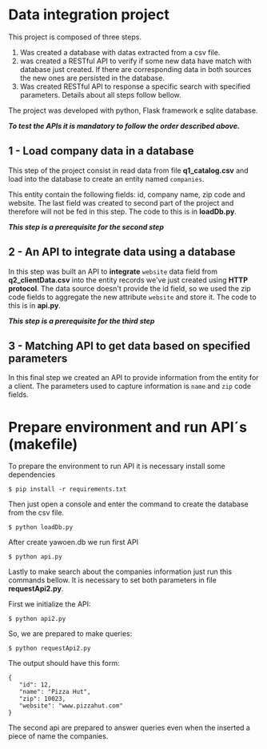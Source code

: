 # Data integration project

This project is composed of three steps. 

1. Was created a database with datas extracted from a csv file. 
2. was created a RESTful API to verify if some new data have match with database just created. If there are corresponding data in both sources the new ones are persisted in the database. 
3. Was created RESTful API to response a specific search with specified parameters. Details about all steps follow bellow.

The project was developed with python, Flask framework e sqlite database.

***To test the APIs it is mandatory to follow the order described above.***

## 1 - Load company data in a database

This step of the project consist in read data from file **q1_catalog.csv** and load into the database to create an entity named `companies`.

This entity contain the following fields: id, company name, zip code and website. The last field was created to second part of the project and therefore will not be fed in this step. The code to this is in **loadDb.py**. 

***This step is a prerequisite for the second step***

## 2 - An API to integrate data using a database

In this step was built an API to **integrate** `website` data field from **q2_clientData.csv** into the entity records we've just created using **HTTP protocol**. The data source doesn't provide the id field, so we used the zip code fields to aggregate the new attribute `website` and store it. The code to this is in **api.py**. 

***This step is a prerequisite for the third step***

## 3 - Matching API to get data based on specified parameters

In this final step we created an API to provide information from the entity for a client. The parameters used to capture information is `name` and `zip` code fields.

# Prepare environment and run API´s (makefile)

To prepare the environment to run API it is necessary install some dependencies 
 ```
 $ pip install -r requirements.txt
 ```

Then just open a console and enter the command to create the database from the csv file. 
 ```
 $ python loadDb.py
 ```

After create yawoen.db we run first API 
 ```
 $ python api.py
 ```

Lastly to make search about the companies information just run this commands bellow. It is necessary to set both parameters in file **requestApi2.py**.

First we initialize the API:
 ```
 $ python api2.py
 ```

So, we are prepared to make queries:
 ```
 $ python requestApi2.py
 ```

The output should have this form:
 ```
 {
 	"id": 12,
 	"name": "Pizza Hut",
 	"zip": 10023,
 	"website": "www.pizzahut.com"
 }
 ```


The second api are prepared to answer queries even when the inserted a piece of name the companies. 